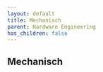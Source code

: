```yaml
---
layout: default
title: Mechanisch
parent: Hardware Engineering
has_children: false
---
```


## Mechanisch

